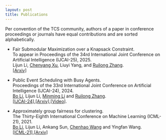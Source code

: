 ```yaml
---
layout: post
title: Publications
---
```

Per convention of the TCS community, authors of a paper in conference proceedings or journals have equal contributions and are sorted alphabetically.

- Fair Submodular Maximization over a Knapsack Constraint.\
  To appear in Proceedings of the 34rd International Joint Conference on Artificial Intelligence (IJCAI-25), 2025.\
  Lijun Li, [Chenyang Xu](https://chenyang-1995.github.io/), Liuyi Yang, and [Ruilong Zhang](https://ruilong-zhang.github.io/).\
  [\[Arxiv\]](https://arxiv.org/pdf/2505.12126)

- Public Event Scheduling with Busy Agents.\
  Proceedings of the 33rd International Joint Conference on Artificial Intelligence (IJCAI-24), 2024.\
  [Bo Li](https://www4.comp.polyu.edu.hk/~bo2li/), Lijun Li, [Minming Li](https://www.cs.cityu.edu.hk/~minmli/) and [Ruilong Zhang](https://ruilong-zhang.github.io/).\
  [\[IJCAI-24\]](https://www.ijcai.org/proceedings/2024/0319.pdf),[\[Arxiv\]](https://arxiv.org/pdf/2404.11879),[\[Video\]](https://cityu.zoom.us/rec/share/K3T_alEyWfRhTotRBRYEHA1v_xG0QnJAaGE_RHGqqETooHLwMoiED8TLeTH3CGok.EK5fzD5zUDHi_5dF?startTime=1728613412000).
  

- Approximately group fairness for clustering.\
  The Thirty-Eighth International Conference on Machine Learning (ICML-21), 2021.\
  [Bo Li](https://www4.comp.polyu.edu.hk/~bo2li/), Lijun Li, Ankang Sun, [Chenhao Wang](https://chenhwang4.github.io/homepage/) and Yingfan Wang.\
  [\[ICML-21\]](http://proceedings.mlr.press/v139/li21j/li21j.pdf),[\[Arxiv\]](https://arxiv.org/pdf/2203.17146)


